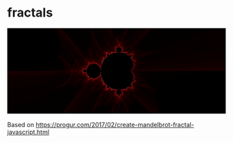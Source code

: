 # fractals

![a set](fractals.png)

Based on https://progur.com/2017/02/create-mandelbrot-fractal-javascript.html
